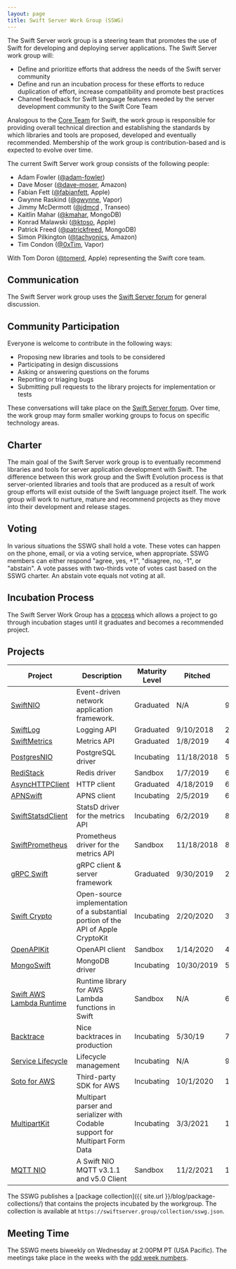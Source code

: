 ```yaml
---
layout: page
title: Swift Server Work Group (SSWG)
---
```


The Swift Server work group is a steering team that promotes the use of Swift for developing and deploying server applications. The Swift Server work group will:

* Define and prioritize efforts that address the needs of the Swift server community
* Define and run an incubation process for these efforts to reduce duplication of effort, increase compatibility and promote best practices
* Channel feedback for Swift language features needed by the server development community to the Swift Core Team

Analogous to the [Core Team](/community#core-team) for Swift, the work group is responsible for providing overall technical direction and establishing the standards by which libraries and tools are proposed, developed and eventually recommended. Membership of the work group is contribution-based and is expected to evolve over time.

The current Swift Server work group consists of the following people:

* Adam Fowler ([@adam-fowler](https://github.com/adam-fowler))
* Dave Moser ([@dave-moser](https://github.com/dave-moser), Amazon)
* Fabian Fett ([@fabianfett](https://github.com/fabianfett), Apple)
* Gwynne Raskind ([@gwynne](https://github.com/gwynne), Vapor)
* Jimmy McDermott ([@jdmcd](https://github.com/jdmcd) , Transeo)
* Kaitlin Mahar ([@kmahar](https://github.com/kmahar), MongoDB)
* Konrad Malawski ([@ktoso](https://github.com/ktoso), Apple)
* Patrick Freed ([@patrickfreed](https://github.com/patrickfreed), MongoDB)
* Simon Pilkington ([@tachyonics](https://github.com/tachyonics), Amazon)
* Tim Condon ([@0xTim](https://github.com/0xTim), Vapor)


With Tom Doron ([@tomerd](https://github.com/tomerd), Apple) representing the Swift core team.

## Communication

The Swift Server work group uses the [Swift Server forum](https://forums.swift.org/c/server) for general discussion.

## Community Participation

Everyone is welcome to contribute in the following ways:

* Proposing new libraries and tools to be considered
* Participating in design discussions
* Asking or answering questions on the forums
* Reporting or triaging bugs
* Submitting pull requests to the library projects for implementation or tests

These conversations will take place on the [Swift Server forum](https://forums.swift.org/c/server). Over time, the work group may form smaller working groups to focus on specific technology areas.

## Charter

The main goal of the Swift Server work group is to eventually recommend libraries and tools for server application development with Swift. The difference between this work group and the Swift Evolution process is that server-oriented libraries and tools that are produced as a result of work group efforts will exist outside of the Swift language project itself. The work group will work to nurture, mature and recommend projects as they move into their development and release stages.

## Voting

In various situations the SSWG shall hold a vote. These votes can happen on the phone, email, or via a voting service, when appropriate. SSWG members can either respond "agree, yes, +1", "disagree, no, -1", or "abstain". A vote passes with two-thirds vote of votes cast based on the SSWG charter. An abstain vote equals not voting at all.

## Incubation Process

The Swift Server Work Group has a [process](https://github.com/swift-server/sswg/blob/master/process/incubation.md) which allows a project to go through incubation stages until it graduates and becomes a recommended project.

## Projects

| Project | Description | Maturity Level | Pitched | Accepted |
|---|---|---|---|---|
| [SwiftNIO](http://github.com/apple/swift-nio/) | Event-driven network application framework. | Graduated  | N/A  | 9/7/2018 |
| [SwiftLog](http://github.com/apple/swift-log/) | Logging API | Graduated | 9/10/2018 | 2/7/2019 |
| [SwiftMetrics](http://github.com/apple/swift-metrics/) | Metrics API | Graduated | 1/8/2019 | 4/4/2019 |
| [PostgresNIO](https://github.com/vapor/nio-postgres) | PostgreSQL driver | Incubating | 11/18/2018 | 5/16/2019 |
| [RediStack](https://github.com/mordil/swift-redis-nio-client) | Redis driver | Sandbox | 1/7/2019 | 6/27/2019 |
| [AsyncHTTPClient](https://github.com/swift-server/async-http-client) | HTTP client | Graduated | 4/18/2019 | 6/27/2019 |
| [APNSwift](https://github.com/swift-server-community/APNSwift) | APNS client | Incubating | 2/5/2019 | 6/27/2019 |
| [SwiftStatsdClient](https://github.com/apple/swift-statsd-client) | StatsD driver for the metrics API | Incubating | 6/2/2019 | 8/11/2019 |
| [SwiftPrometheus](https://github.com/MrLotU/SwiftPrometheus) | Prometheus driver for the metrics API | Sandbox | 11/18/2018 | 8/11/2019  |
| [gRPC Swift](https://github.com/grpc/grpc-swift) | gRPC client & server framework | Graduated | 9/30/2019 | 2/19/2020 |
| [Swift Crypto](https://github.com/apple/swift-crypto) | Open-source implementation of a substantial portion of the API of Apple CryptoKit | Incubating | 2/20/2020 | 3/4/2020 |
| [OpenAPIKit](https://github.com/mattpolzin/OpenAPIKit) | OpenAPI client | Sandbox | 1/14/2020 | 4/29/2020 |
| [MongoSwift](https://github.com/mongodb/mongo-swift-driver) | MongoDB driver | Incubating | 10/30/2019 | 5/13/2020 |
| [Swift AWS Lambda Runtime](https://github.com/swift-server/swift-aws-lambda-runtime) | Runtime library for AWS Lambda functions in Swift | Sandbox | N/A | 6/24/2020 |
| [Backtrace](https://github.com/swift-server/swift-backtrace) | Nice backtraces in production | Incubating | 5/30/19 | 7/29/2020 |
| [Service Lifecycle](https://github.com/swift-server/swift-service-lifecycle) | Lifecycle management | Incubating | N/A | 9/2/2020 |
| [Soto for AWS](https://github.com/soto-project/soto) | Third-party SDK for AWS | Incubating | 10/1/2020 | 11/12/2020 |
| [MultipartKit](https://github.com/vapor/multipart-kit) | Multipart parser and serializer with Codable support for Multipart Form Data | Incubating | 3/3/2021 | 11/11/2021 |
| [MQTT NIO](https://github.com/swift-server-community/mqtt-nio) | A Swift NIO MQTT v3.1.1 and v5.0 Client | Sandbox | 11/2/2021 | 1/19/2022 |

The SSWG publishes a [package collection]({{ site.url }}/blog/package-collections/) that contains the projects incubated by the workgroup. The collection is available at `https://swiftserver.group/collection/sswg.json`.

## Meeting Time

The SSWG meets biweekly on Wednesday at 2:00PM PT (USA Pacific). The meetings take place in the weeks with the [odd week numbers](http://www.whatweekisit.org).
